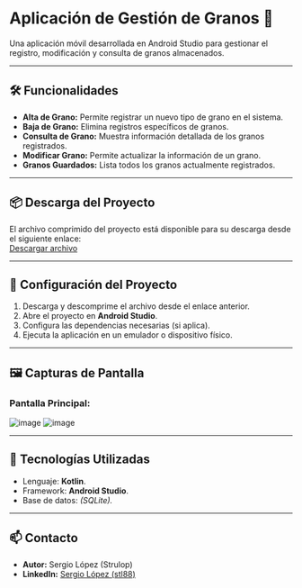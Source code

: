# Aplicación de Gestión de Granos 🌾

Una aplicación móvil desarrollada en Android Studio para gestionar el registro, modificación y consulta de granos almacenados.

---

## 🛠️ Funcionalidades
- **Alta de Grano:** Permite registrar un nuevo tipo de grano en el sistema.
- **Baja de Grano:** Elimina registros específicos de granos.
- **Consulta de Grano:** Muestra información detallada de los granos registrados.
- **Modificar Grano:** Permite actualizar la información de un grano.
- **Granos Guardados:** Lista todos los granos actualmente registrados.

---

## 📦 Descarga del Proyecto
El archivo comprimido del proyecto está disponible para su descarga desde el siguiente enlace:  
[Descargar archivo](https://drive.google.com/file/d/1J0_FOwLNW_ugpeDltcYXYGY-vAVOd0aY/view?usp=sharing)

---

## 🚀 Configuración del Proyecto
1. Descarga y descomprime el archivo desde el enlace anterior.
2. Abre el proyecto en **Android Studio**.
3. Configura las dependencias necesarias (si aplica).
4. Ejecuta la aplicación en un emulador o dispositivo físico.

---

## 🖼️ Capturas de Pantalla
### Pantalla Principal:
![image](https://github.com/user-attachments/assets/5a442787-f47e-4a18-8700-37375f5c4d06)
![image](https://github.com/user-attachments/assets/69179fa8-2b59-4656-896a-beaed8e36efa)

---

## 🔧 Tecnologías Utilizadas
- Lenguaje: **Kotlin**.
- Framework: **Android Studio**.
- Base de datos: *(SQLite).*

---

## 📫 Contacto
- **Autor:** Sergio López (Strulop)
- **LinkedIn:** [Sergio López (stl88)](https://www.linkedin.com/in/stl88)
